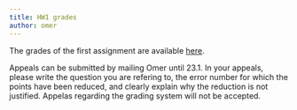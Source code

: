 ```yaml
---
title: HW1 grades
author: omer
---
```


The grades of the first assignment are available [here](https://docs.google.com/spreadsheets/d/1ATgjSYTlO6T3OaLwaH-wCXKeBpCSb4mnuPsBN3-ANM4/edit?usp=sharing).

Appeals can be submitted by mailing Omer until 23.1. In your appeals, please write the question you are refering to, the error number for which the points have been reduced, and clearly explain why the reduction is not justified. Appelas regarding the grading system will not be accepted.
